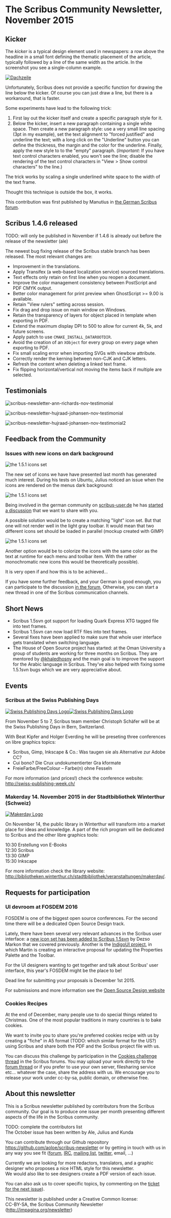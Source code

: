 # The Scribus Community Newsletter, November 2015

## Kicker

The _kicker_ is a typical design element used in newspapers: a row above the headline in a small font defining the thematic placement of the article, typically followed by a line of the same width as the article. In the screenshot you see a single-column example.

[![Dachzeile](images/dachzeile-preview.png)](images/dachzeile.png)

Unfortunately, Scribus does not provide a specific function for drawing the line below the kicker. Of course you can just draw a line, but there is a workaround, that is faster.

Some experiments have lead to the following trick:

1. First lay out the kicker itself and create a specific paragraph style for it.
2. Below the kicker, insert a new paragraph containing a single white space. Then create a new paragraph style: use a very small line spacing (3pt in my example), set the text alignment to "forced justified" and underline the text; with a long click on the "Underline" button you can define the thickness, the margin and the color for the underline.  Finally, apply the new style to to the "empty" paragraph. (_Important_: If you have text control characters enabled, you won't see the line; disable the rendering of the text control characters in "View > Show control characters" to the line.)


The trick works by scaling a single underlined white space to the width of the text frame.

Thought this technique is outside the box, it works.

This contribution was first published by Manutius in [the German Scribus forum](http://scribus-user.de/forum).

## Scribus 1.4.6 released

TODO: will only be published in November if 1.4.6 is already out before the release of the newsletter (ale)

The newest bug fixing release of the Scribus stable branch has been released. The most relevant changes are:

- Improvement in the translations.
- Apply Transifex (a web-based localization service) sourced translations.
- Text effects only retain on first line when you reopen a document.
- Improve the color management consistency between PostScript and PDF CMYK output.
- Better color management for print preview when GhostScript >= 9.00 is available.
- Retain "View rulers" setting across session.
- Fix drag and drop issue on main window on Windows.
- Retain the transparency of layers for object placed in template when exporting in PDF.
- Extend the maximum display DPI to 500 to allow for current 4k, 5k, and future screens.
- Apply patch to use `CMAKE_INSTALL_DATAROOTDIR`.
- Avoid the creation of an `XObject` for every group on every page when exporting to PDF.
- Fix small scaling error when importing SVGs with viewbow attribute.
- Correctly render the kerning between non-CJK and CJK letters.
- Refresh the content when deleting a linked text frame.
- Fix flipping horizontal/vertical not moving the items back if multiple are selected.

## Testimonials

![scribus-newsletter-ann-richards-nov-testimonial](images/testimonial-ann-richards.png)

![scribus-newsletter-hujraad-johansen-nov-testimonial](images/testimonial-hujraad-johansen.png)

![scribus-newsletter-hujraad-johansen-nov-testimonial2](images/testimonial-hujraad-johansen-2.png)

## Feedback from the Community

### Issues with new icons on dark background

![the 1.5.1 icons set](images/feedbkack-icons-ui.png)

The new set of icons we have have presented last month has generated much interest. During his tests on Ubuntu, Julius noticed an issue when the icons are rendered on the menus dark background:

![the 1.5.1 icons set](images/feedbkack-icons-dark-menus.png)

Being involved in the german community on [scribus-user.de](http://scribus-user.de/forum/) he has [started a discussion](http://www.scribus-user.de/forum/viewtopic.php?f=24&t=209) that we want to share with you.

A possible solution would be to create a matching "light" icon set. But that one will not render well in the light gray toolbar. It would mean that two different icons set should be loaded in parallel (mockup created with GIMP)

![the 1.5.1 icons set](images/feedbkack-icons-sketch.png)

Another option would be to colorize the icons with the same color as the text at runtime for each menu and toolbar item. With the rather monochromatic new icons this would be theoretically possible).

It is very open if and how this is to be achieved...

If you have some further feedback, and  your German is good enough, you can participate to the discussion [in the forum](<http://www.scribus-user.de/forum/viewtopic.php?f=24&t=209&p=1337&hilit=icons#p1337>), Otherwise, you can start a new thread in one of the Scribus communication channels.


## Short News

- Scribus 1.5svn got support for loading Quark Express XTG tagged file into text frames.
- Scribus 1.5svn can now load RTF files into text frames.
- Several fixes have been applied to make sure that whole user interface gets translated when switching language.
- The House of Open Source project has started: at the Oman University a group of students are working for three months on Scribus. They are mentored by [@khaledhosny](https://github.com/khaledhosny) and the main goal is to improve the support for the Arabic language in Scribus. They've also helped with fixing some 1.5.1svn bugs which we are very appreciative about. 

## Events

### Scribus at the Swiss Publishing Days

[![Swiss Publishing Days Logo](images/event-publisher-logo.png)![Swiss Publishing Days Logo](images/event-publisher-title.png)](http://bibliotheken.winterthur.ch/stadtbibliothek/veranstaltungen/makerday/)

From November 5 to 7, Scribus team member Christoph Schäfer will be at the Swiss Publishing Days in Bern, Switzerland.

With Beat Kipfer and Holger Everding he will be preseting three conferences on libre graphics topics:

- Scribus, Gimp, Inkscape & Co.: Was taugen sie als Alternative zur Adobe CC?
- Cui bono? Die Crux undokumentierter Gra kformate
- FreieFarbe/FreeColour – Farbe(n) ohne Fesseln

For more information (and prices!) check the conference website: <http://swiss-publishing-week.ch/>

### Makerday 14. November 2015 in der Stadtbibliothek Winterthur (Schweiz)

[![Makerday Logo](images/event-makerday-winterthur.png)](http://bibliotheken.winterthur.ch/stadtbibliothek/veranstaltungen/makerday/)

On November 14, the public library in Winterthur will transform into a market place for ideas and knowledge. A part of the rich program will be dedicated to Scribus and the other libre graphics tools:

10:30 Erstellung von E-Books  
12:30 Scribus  
13:30 GIMP  
15:30 Inkscape

For more information check the library website: <http://bibliotheken.winterthur.ch/stadtbibliothek/veranstaltungen/makerday/>.


## Requests for participation

### UI devroom at FOSDEM 2016

FOSDEM is one of the biggest open source conferences. For the second time there will be a dedicated Open Source Design track. 

Lately, there have been several very relevant advances in the Scribus user interface: a [new icon set has been added to Scribus 1.5svn](https://github.com/aoloe/scribus-newsletter/blob/master/content/2015-10/2015-10.md#a-new-icon-set) by Dezso Markon that we covered previously. Another is the [IndigoUI project](http://forums.scribus.net/index.php/topic,1617.0.html), in which Martin is creating an interactive proposal for updating the Properties Palette and the Toolbar.

For the UI designers wanting to get together and talk about Scribus' user interface, this year's FOSDEM might be the place to be!  

Dead line for submitting your proposals is December 1st 2015.

For submissions and more information see the [Open Source Design website](http://opensourcedesign.net/events/design/hack/meeting/2016/01/30/opensourcedesign-fosdem.html)


### Cookies Recipes

At the end of December, many people use to do special things related to Christmas. One of the most popular traditions in many countries is to bake cookies. 

We want to invite you to share you're preferred cookies recipe with us by creating a "fiche" in A5 format (TODO: which similar format for the US?) using Scribus and share both the PDF and the Scribus project file with us. 

You can discuss this challenge by participation in the [Cookies challenge thread](http://forums.scribus.net/index.php/topic,1868.0.html) in the Scribus forums. You may upload your work directly to the [forum thread](http://forums.scribus.net/index.php/topic,1868.0.html) or if you prefer to use your own server, filesharing service etc... whatever the case, share the address with us. We encourage you to release your work under cc-by-sa, public domain, or otherwise free.

## About this newsletter

This is a Scribus newsletter published by contributors from the Scribus community.
Our goal is to produce one issue per month presenting different aspects of the life in the Scribus community.

TODO: complete the contributors list  
The October issue has been written by Ale, Julius and Kunda

You can contribute through our Github repository <https://github.com/aoloe/scribus-newsletter> or by getting in touch with us in any way you see fit ([forum](http://forums.scribus.net), [IRC](http://webchat.freenode.net/?channels=scribus), [mailing list](http://lists.scribus.net), [twitter](https://twitter.com/scribus), email, ...)

Currently we are looking for more redactors, translators, and a graphic designer who proposes a nice HTML style for this newsletter.  
We would also like to see designers create a PDF version of each issue.

You can also ask us to cover specific topics, by commenting on the [ticket for the next issue](https://github.com/aoloe/scribus-newsletter/issues/14)).

This newsletter is published under a Creative Common license:  
CC-BY-SA, the Scribus Community Newsletter (<http://impagina.org/newsletter>)
